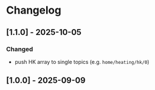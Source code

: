 # Changelog

<!-- Changelog created using the [Simple Changelog](https://marketplace.visualstudio.com/items?itemName=tobiaswaelde.vscode-simple-changelog) extension for VS Code. -->

## [1.1.0] - 2025-10-05
### Changed
- push HK array to single topics (e.g. `home/heating/hk/0`)

## [1.0.0] - 2025-09-09